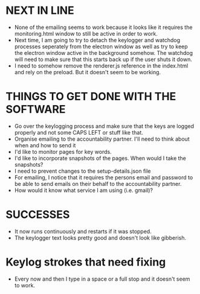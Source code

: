 # NEXT IN LINE
- None of the emailing seems to work because it looks like it requires the monitoring.html window to still 
be active in order to work. 
- Next time, I am going to try to detach the keylogger and watchdog processes seperately from the electron window
as well as try to keep the electron window active in the background somehow. The watchdog will need to make sure
that this starts back up if the user shuts it down.
- I need to somehow remove the renderer.js reference in the index.html and rely on the preload. But it doesn't seem to be working.


# THINGS TO GET DONE WITH THE SOFTWARE
- Go over the keylogging process and make sure that the keys are logged properly and not some CAPS LEFT or stuff like that.
- Organise emailing to the accountability partner. I'll need to think about when and how to send it
- I'd like to monitor pages for key words.
- I'd like to incorporate snapshots of the pages. When would I take the snapshots?
- I need to prevent changes to the setup-details.json file
- For emailing, I notice that it requires the persons email and password to be able to send emails on their behalf to the accountability partner.
- How would it know what service I am using (i.e. gmail)?



# SUCCESSES
- It now runs continuously and restarts if it was stopped.
- The keylogger text looks pretty good and doesn't look like gibberish.



# Keylog strokes that need fixing
- Every now and then I type in a space or a full stop and it doesn't seem to work.

